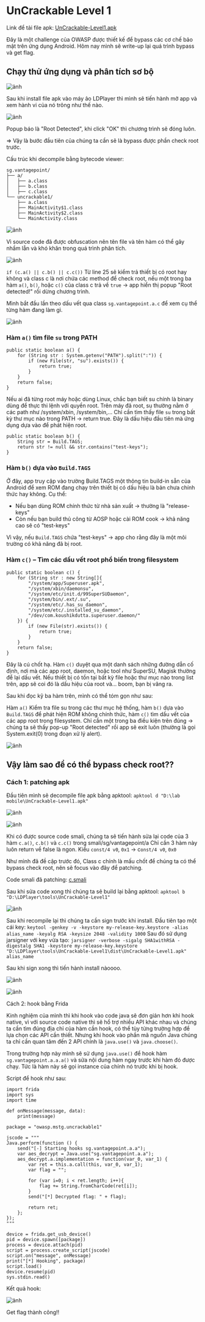 # UnCrackable Level 1

Link để tải file apk: [UnCrackable-Level1.apk](https://mas.owasp.org/crackmes/Android#android-uncrackable-l1)

Đây là một challenge của OWASP được thiết kế để bypass các cơ chế bảo mật trên ứng dụng Android. Hôm nay mình sẽ write-up lại quá trình bypass và get flag.

## Chạy thử ứng dụng và phân tích sơ bộ

![ảnh](https://github.com/user-attachments/assets/e78ffd98-7a5e-45d7-8f11-86d05c99964e)

Sau khi install file apk vào máy ảo LDPlayer thì mình sẽ tiến hành mở app và xem hành vi của nó trông như thế nào.

![ảnh](https://github.com/user-attachments/assets/a6373bca-c1aa-48bf-bbaf-9c9960571c99)

Popup báo là "Root Detected", khi click "OK" thì chương trình sẽ đóng luôn.

=> Vậy là bước đầu tiên của chúng ta cần sẽ là bypass được phần check root trước.

Cấu trúc khi decompile bằng bytecode viewer:
```
sg.vantagepoint/
├── a/
│   ├── a.class
│   ├── b.class
│   ├── c.class
└── uncrackable1/
    ├── a.class
    ├── MainActivity$1.class
    ├── MainActivity$2.class
    └── MainActivity.class
```
![ảnh](https://github.com/user-attachments/assets/7c62d436-7967-44ed-8da6-2ddb6da0673c)

Vì source code đã được obfuscation nên tên file và tên hàm có thể gây nhầm lẫn và khó khăn trong quá trình phân tích.

![ảnh](https://github.com/user-attachments/assets/80ad04d5-9796-4a25-bd6e-748bcf73ee95)

```if (c.a() || c.b() || c.c())```
Từ line 25 sẽ kiểm trả thiết bị có root hay không và class c là nơi chứa các method để check root, nếu một trong ba hàm `a()`, `b()`, hoặc `c()` của class c trả về `true` → app hiển thị popup "Root detected!" rồi dừng chương trình.

Mình bắt đầu lần theo dấu vết qua class `sg.vantagepoint.a.c` để xem cụ thể từng hàm đang làm gì.

![ảnh](https://github.com/user-attachments/assets/84592ddf-1ee2-44d8-a1a7-1dba7eee115f)

### Hàm `a()` tìm file `su` trong PATH

```
public static boolean a() {
    for (String str : System.getenv("PATH").split(":")) {
        if (new File(str, "su").exists()) {
            return true;
        }
    }
    return false;
}
```

Nếu ai đã từng root máy hoặc dùng Linux, chắc bạn biết su chính là binary dùng để thực thi lệnh với quyền root. Trên máy đã root, su thường nằm ở các path như /system/xbin, /system/bin,...
Chỉ cần tìm thấy file `su` trong bất kỳ thư mục nào trong PATH → return true. Đây là dấu hiệu đầu tiên mà ứng dụng dựa vào để phát hiện root.

```
public static boolean b() {
    String str = Build.TAGS;
    return str != null && str.contains("test-keys");
}
```
### Hàm `b()` dựa vào `Build.TAGS`
Ở đây, app truy cập vào trường Build.TAGS một thông tin build-in sẵn của Android để xem ROM đang chạy trên thiết bị có dấu hiệu là bản chưa chính thức hay không.
Cụ thể: 
* Nếu bạn dùng ROM chính thức từ nhà sản xuất → thường là "release-keys"
* Còn nếu bạn build thủ công từ AOSP hoặc cài ROM cook → khả năng cao sẽ có "test-keys"

Vì vậy, nếu `Build.TAGS` chứa "test-keys" → app cho rằng đây là một môi trường có khả năng đã bị root.

### Hàm `c()` – Tìm các dấu vết root phổ biến trong filesystem

```
public static boolean c() {
    for (String str : new String[]{
        "/system/app/Superuser.apk",
        "/system/xbin/daemonsu",
        "/system/etc/init.d/99SuperSUDaemon",
        "/system/bin/.ext/.su",
        "/system/etc/.has_su_daemon",
        "/system/etc/.installed_su_daemon",
        "/dev/com.koushikdutta.superuser.daemon/"
    }) {
        if (new File(str).exists()) {
            return true;
        }
    }
    return false;
}
```

Đây là cú chốt hạ. Hàm `c()` duyệt qua một danh sách những đường dẫn cố định, nơi mà các app root, daemon, hoặc tool như SuperSU, Magisk thường để lại dấu vết.
Nếu thiết bị có tồn tại bất kỳ file hoặc thư mục nào trong list trên, app sẽ coi đó là dấu hiệu của root và... boom, bạn bị văng ra.

Sau khi đọc kỹ ba hàm trên, mình có thể tóm gọn như sau:

Hàm `a()` Kiểm tra file su trong các thư mục hệ thống, hàm `b()` dựa vào `Build.TAGS` để phát hiện ROM không chính thức, hàm `c()` tìm dấu vết của các app root trong filesystem. Chỉ cần một trong ba điều kiện trên đúng → chúng ta sẽ thấy pop-up "Root detected" rồi app sẽ exit luôn (thường là gọi System.exit(0) trong đoạn xử lý alert).

![ảnh](https://github.com/user-attachments/assets/0c3e18e4-f279-4ec8-a99f-7e238e054bb5)

## Vậy làm sao để có thể bypass check root??

### Cách 1: patching apk
Đầu tiên mình sẽ decompile file apk bằng apktool: `apktool d "D:\lab mobile\UnCrackable-Level1.apk"`

![ảnh](https://github.com/user-attachments/assets/ce5e760b-afa6-4324-bfbb-1ff1f74d9582)

![ảnh](https://github.com/user-attachments/assets/9ed8715d-fcf5-4b3b-a02a-a830d2fc2482)

Khi có được source code smali, chúng ta sẽ tiến hành sửa lại code của 3 hàm `c.a()`, `c.b()` và `c.c()` trong smali/sg/vantagepoint/a
Chỉ cần 3 hàm này luôn return về false là ngon. Kiểu `const/4 v0`, `0x1` → c`onst/4 v0`, `0x0`

Như mình đã đề cập trước đó, Class c chính là mấu chốt để chúng ta có thể bypass check root, nên sẽ focus vào đây để patching.

Code smali đã patching: [c.smali](https://github.com/khanhhao1363/Mobile/blob/main/c.smali)

Sau khi sửa code xong thì chúng ta sẽ build lại bằng apktool: `apktool b "D:\LDPlayer\tools\UnCrackable-Level1"`

![ảnh](https://github.com/user-attachments/assets/59e7ee0c-51bd-4f15-afac-6aabcc99af0b)

Sau khi recompile lại thì chúng ta cần sign trước khi install.
Đầu tiên tạo một cái key: `keytool -genkey -v -keystore my-release-key.keystore -alias alias_name -keyalg RSA -keysize 2048 -validity 1000`
Sau đó sử dụng jarsigner với key vừa tạo: `jarsigner -verbose -sigalg SHA1withRSA -digestalg SHA1 -keystore my-release-key.keystore "D:\LDPlayer\tools\UnCrackable-Level1\dist\UnCrackable-Level1.apk" alias_name`

Sau khi sign xong thì tiến hành install nàoooo.

![ảnh](https://github.com/user-attachments/assets/70207731-2eca-46a1-bc8a-3892c3374bf7)

![ảnh](https://github.com/user-attachments/assets/f5dc7b2a-b4a6-429f-91a9-400d481b5900)

Cách 2: hook bằng Frida

Kinh nghiệm của mình thì khi hook vào code java sẽ đơn giản hơn khi hook native, vì với source code native thì sẽ hổ trợ nhiều API khác nhau và chúng ta cần tìm đúng địa chỉ của hàm cần hook, có thể tùy từng trường hợp để lựa chọn các API cần thiết. Nhưng khi hook vào phần mã nguồn Java chúng ta chỉ cần quan tâm đến 2 API chính là `java.use()` và `java.choose()`.

Trong trường hợp này mình sẽ sử dụng `java.use()` để hook hàm `sg.vantagepoint.a.a.a()` và sửa nội dung hàm ngay trước khi hàm đó được chạy. Tức là hàm này sẽ gọi instance của chính nó trước khi bị hook.

Script để hook như sau:

```
import frida
import sys
import time

def onMessage(message, data):
    print(message)

package = "owasp.mstg.uncrackable1"

jscode = """
Java.perform(function () {
    send("[-] Starting hooks sg.vantagepoint.a.a");
    var aes_decrypt = Java.use("sg.vantagepoint.a.a");
    aes_decrypt.a.implementation = function(var_0, var_1) {
        var ret = this.a.call(this, var_0, var_1);
        var flag = "";
        
        for (var i=0; i < ret.length; i++){
            flag += String.fromCharCode(ret[i]);
        }
        send("[*] Decrypted flag: " + flag);

        return ret;
    };
});
"""

device = frida.get_usb_device()
pid = device.spawn([package])
process = device.attach(pid)
script = process.create_script(jscode)
script.on("message", onMessage)
print("[*] Hooking", package)
script.load()
device.resume(pid)
sys.stdin.read()

```

Kết quả hook:

![ảnh](https://github.com/user-attachments/assets/308f6bec-0fd9-4026-ae46-9a8d74b8a30b)

Get flag thành công!!








